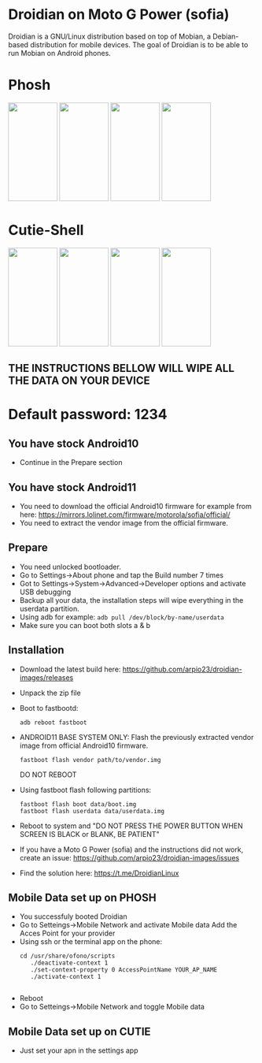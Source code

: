 Droidian on Moto G Power (sofia)
========

Droidian is a GNU/Linux distribution based on top of Mobian, a Debian-based distribution for mobile devices. The goal of Droidian is to be able to run Mobian on Android phones.<br />

# Phosh
<img src="https://deb.arpio.ca/droidian0.png" width="100" height="200"/> <img src="https://deb.arpio.ca/droidian1.png" width="100" height="200"/> <img src="https://deb.arpio.ca/droidian2.png" width="100" height="200"/> <img src="https://deb.arpio.ca/droidian3.png" width="100" height="200"/>

# Cutie-Shell
<img src="https://deb.arpio.ca/cuties1.jpg" width="100" height="200"/> <img src="https://deb.arpio.ca/cuties2.jpg" width="100" height="200"/> <img src="https://deb.arpio.ca/cuties3.jpg" width="100" height="200"/> <img src="https://deb.arpio.ca/cuties4.jpg" width="100" height="200"/> 

## THE INSTRUCTIONS BELLOW WILL WIPE ALL THE DATA ON YOUR DEVICE

# Default password: 1234

## You have stock Android10
 * Continue in the Prepare section

## You have stock Android11
 * You need to download the official Android10 firmware for example from here: https://mirrors.lolinet.com/firmware/motorola/sofia/official/
 * You need to extract the vendor image from the official firmware.

## Prepare
 * You need unlocked bootloader.
 * Go to Settings->About phone and tap the Build number 7 times
 * Got to Settings->System->Advanced->Developer options and activate USB debugging
 * Backup all your data, the installation steps will wipe everything in the userdata partition.
 * Using adb for example: `adb pull /dev/block/by-name/userdata`
 * Make sure you can boot both slots a & b

## Installation
 * Download the latest build here: https://github.com/arpio23/droidian-images/releases
 * Unpack the zip file
 * Boot to fastbootd:
   <pre><code>adb reboot fastboot</code></pre>
 
 * ANDROID11 BASE SYSTEM ONLY:
   Flash the previously extracted vendor image from official Android10 firmware.
   <pre><code>fastboot flash vendor path/to/vendor.img</code></pre>
   DO NOT REBOOT
   
 * Using fastboot flash following partitions:
    <pre><code>fastboot flash boot data/boot.img
   fastboot flash userdata data/userdata.img</code></pre>
 * Reboot to system and "DO NOT PRESS THE POWER BUTTON WHEN SCREEN IS BLACK or BLANK, BE PATIENT"
 * If you have a Moto G Power (sofia) and the instructions did not work, create an issue: https://github.com/arpio23/droidian-images/issues
 * Find the solution here: https://t.me/DroidianLinux

## Mobile Data set up on PHOSH
 * You successfuly booted Droidian
 * Go to Setteings->Mobile Network and activate Mobile data
      Add the Acces Point for your provider
 * Using ssh or the terminal app on the phone:
      <pre><code>cd /usr/share/ofono/scripts
      ./deactivate-context 1
      ./set-context-property 0 AccessPointName YOUR_AP_NAME
      ./activate-context 1
      </code></pre>
* Reboot
* Go to Setteings->Mobile Network and toggle Mobile data

## Mobile Data set up on CUTIE
* Just set your apn in the settings app

